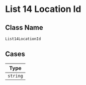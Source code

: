
# List 14 Location Id

## Class Name

`List14LocationId`

## Cases

| Type |
|  --- |
| `string` |

